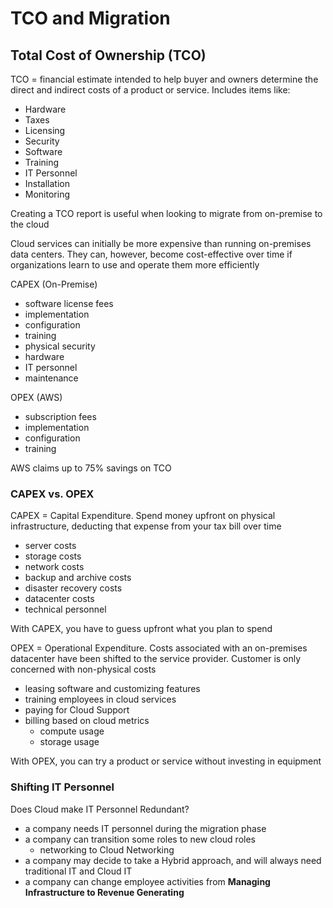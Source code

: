 # TCO and Migration

## Total Cost of Ownership (TCO)

TCO = financial estimate intended to help buyer and owners determine the direct and indirect costs of a product or service. Includes items like:

- Hardware
- Taxes
- Licensing
- Security
- Software
- Training
- IT Personnel
- Installation
- Monitoring

Creating a TCO report is useful when looking to migrate from on-premise to the cloud

Cloud services can initially be more expensive than running on-premises data centers. They can, however, become cost-effective over time if organizations learn to use and operate them more efficiently

CAPEX (On-Premise)

- software license fees
- implementation
- configuration
- training
- physical security
- hardware
- IT personnel
- maintenance

OPEX (AWS)

- subscription fees
- implementation
- configuration
- training

AWS claims up to 75% savings on TCO

### CAPEX vs. OPEX

CAPEX = Capital Expenditure. Spend money upfront on physical infrastructure, deducting that expense from your tax bill over time

- server costs
- storage costs
- network costs
- backup and archive costs
- disaster recovery costs
- datacenter costs
- technical personnel

With CAPEX, you have to guess upfront what you plan to spend

OPEX = Operational Expenditure. Costs associated with an on-premises datacenter have been shifted to the service provider. Customer is only concerned with non-physical costs

- leasing software and customizing features
- training employees in cloud services
- paying for Cloud Support
- billing based on cloud metrics
  - compute usage
  - storage usage

With OPEX, you can try a product or service without investing in equipment

### Shifting IT Personnel

Does Cloud make IT Personnel Redundant?

- a company needs IT personnel during the migration phase
- a company can transition some roles to new cloud roles
  - networking to Cloud Networking
- a company may decide to take a Hybrid approach, and will always need traditional IT and Cloud IT
- a company can change employee activities from **Managing Infrastructure to Revenue Generating**
